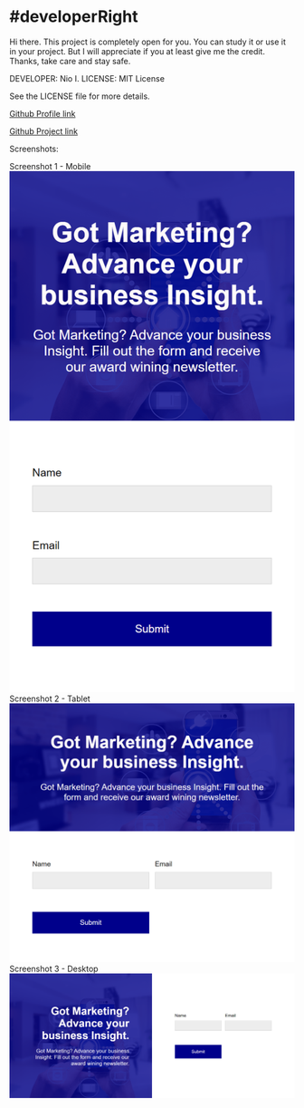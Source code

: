# #developerRight

Hi there. This project is completely open for you. You can study it or use it in your project. But I will appreciate if you at least give me the credit. Thanks, take care and stay safe.

DEVELOPER: Nio I.
LICENSE: MIT License

See the LICENSE file for more details.

[Github Profile link](https://github.com/Autorun-AVS)

[Github Project link](https://github.com/Autorun-AVS/HTML-CSS-Simple-Landing-Page-Practice-AVS-20240705)

Screenshots:

Screenshot 1 - Mobile
![Project screenshot 1](screenshots/Simple-Landing-Page-Practice-AVS%20(1).png)
Screenshot 2 - Tablet
![Project screenshots 2](screenshots/Simple-Landing-Page-Practice-AVS%20(2).png)
Screenshot 3 - Desktop
![Project screenshots 3](screenshots/Simple-Landing-Page-Practice-AVS%20(3).png)
